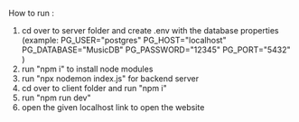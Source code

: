 How to run :
  1. cd over to server folder and create .env with the database properties (example: PG_USER="postgres"
PG_HOST="localhost"
PG_DATABASE="MusicDB"
PG_PASSWORD="12345"
PG_PORT="5432"
)
2. run "npm i" to install node modules
3. run "npx nodemon index.js" for backend server
4. cd over to client folder and run "npm i"
5. run "npm run dev"
6. open the given localhost link to open the website
